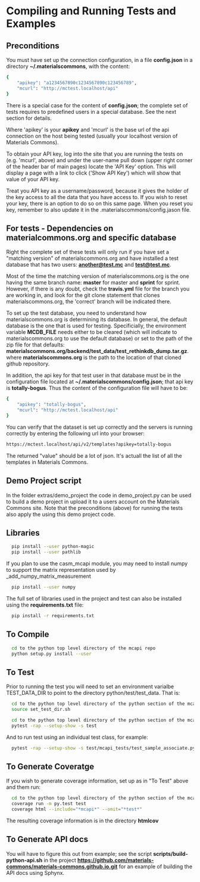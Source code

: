 Compiling and Running Tests and Examples
========================================

Preconditions
-------------

You must have set up the connection configuration, in a file **config.json**
in a directory **~/.materialscommons**, with the content:
```bash
{
    "apikey": "a1234567890c1234567890c123456789",
    "mcurl": "http://mctest.localhost/api"
}
```

There is a special case for the content of **config.json**; the complete
set of tests requires to predefined users in a special database.
See the next section for details.

Where 'apikey' is your **apikey** and 'mcurl' is the base url of the
api connection on the host being tested (usually your localhost version
of Materials Commons).

To obtain your API key, log into the site that you are running the tests on
(e.g. 'mcurl', above) and under the user-name pull down (upper right corner
of the header bar of main pages) locate the 'API Key' option. This will display a page
with a link to click ('Show API Key') which will show that value of your API key.

Treat you API key as a username/password, because it gives the holder of the key
access to all the data that you have access to. If you wish to reset your key,
there is an option to do so on this same page. When you reset you key, remember to
also update it in the .materialscommons/config.jason file.

For tests - Dependencies on materialcommons.org and specific database
---------------------------------------------------------------------

Right the complete set of these tests will only run if you have set 
a "matching version" of materialscommons.org
and have installed a test database that has two users: **another@test.mc** and **test@test.mc**.

Most of the time the matching version of materialscommons.org is the one having the same
branch name: **master** for master and **sprint** for sprint. However, if there is any doubt,
check the **travis.yml** file for the branch you are working in, and look for the git clone
statement that clones materialscommons.org, the 'correct' branch will be indicated there.

To set up the test database, you need to understand how materialscommons.org is determining
its database. In general, the default database is the one that is used for testing.
Specificially, the environment variable **MCDB_FILE** needs either to be cleared (which
will indicate to materialscommons.org to use the default database) or set to the path of
the zip file for that defaults: **materialscommons.org/backend/test_data/test_rethinkdb_dump.tar.gz**.
where **materialscommons.org** is the path to the location of that cloned github repository.
 
In addition, the api key for that test user in that database must be in the configuration file
located at **~/.materialscommons/config.json**; that api key is **totally-bogus**. Thus the
content of the configuration file will have to be:
```bash
{
    "apikey": "totally-bogus",
    "mcurl": "http://mctest.localhost/api"
}
```

You can verify that the dataset is set up correctly and the servers is running correctly by
entering the following url into your browser:
```html
https://mctest.localhost/api/v2/templates?apikey=totally-bogus
```
The returned "value" should be a lot of json. It's actuall the list of all the templates in
Materials Commons.

Demo Project script
-------------------

In the folder extras/demo_project the code in demo_project.py can be used to build
a demo project in upload it to a users account on the Materials Commons site. Note that
the preconditions (above) for running the tests also apply the using this demo project code.

Libraries
---------
```bash
  pip install --user python-magic
  pip install --user pathlib
```

If you plan to use the casm_mcapi module, you may need to install numpy to support
the matrix representation used by _add_numpy_matrix_measurement
```bash
  pip install --user numpy
```

The full set of libraries used in the project and test can also be
installed using the **requirements.txt** file:
```bash
  pip install -r requirements.txt
```

To Compile
----------

```bash
  cd to the python top level directory of the mcapi repo
  python setup.py install --user
```

To Test
-------

Prior to running the test you will need to set an environment varialbe TEST_DATA_DIR
to point to the directory python/test/test_data. That is:
```bash
  cd to the python top level directory of the python section of the mcapi repo
  source set_test_dir.sh
```

```bash
  cd to the python top level directory of the python section of the mcapi repo
  pytest -rap --setup-show -s test
```

And to run test using an individual test class, for example:
```bash
  pytest -rap --setup-show -s test/mcapi_tests/test_sample_associate.py::TestSampleAssociate  
```

To Generate Coveratge
---------------------

If you wish to generate coverage information, set up as in "To Test" above and them run:
```bash
  cd to the python top level directory of the python section of the mcapi repo
  coverage run -m py.test test
  coverage html --include="*mcapi*" --omit="*test*"
```
The resulting coverage information is in the directory **htmlcov**

To Generate API docs
---------------------

You will have to figure this out from example; see the script **scripts/build-python-api.sh** 
in the project **https://github.com/materials-commons/materials-commons.github.io.git** for an
example of building the API docs using Sphynx.